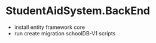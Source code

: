 # StudentAidSystem.BackEnd

- install entity framework core
- run create migration schoolDB-V1 scripts
